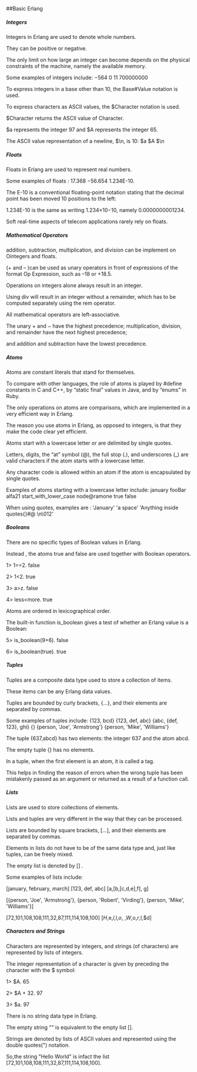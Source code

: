 ##Basic Erlang

##### Integers

Integers in Erlang are used to denote whole numbers.

They can be positive or negative. 

The only limit on how large an integer can become depends on the physical constraints of the machine, namely the available memory.

Some examples of integers include:
−564 0 11 700000000

To express integers in a base other than 10, the Base#Value notation is used.

To express characters as ASCII values, the $Character notation is used.

$Character returns the ASCII value of Character.

$a represents the integer 97 and $A represents the integer 65. 

The ASCII value representation of a newline, $\n, is 10:
$a $A $\n

##### Floats

Floats in Erlang are used to represent real numbers. 

Some examples of floats :
17.368 −56.654 1.234E-10.

The E-10 is a conventional floating-point notation stating that the decimal point has been moved 10 positions to the left:

1.234E-10 is the same as writing 1.234×10−10, namely 0.0000000001234. 

Soft real-time aspects of telecom applications rarely rely on floats. 


##### Mathematical Operators

addition, subtraction, multiplication, and division can be implement on Ointegers and floats. 
  
(+ and – )can be used as unary operators in front of expressions of the format Op Expression, such as –18 or +18.5.
 
Operations on integers alone always result in an integer.
  
Using div will result in an integer without a remainder, which has to be computed separately using the rem operator. 

All mathematical operators are left-associative. 

The unary + and − have the highest precedence; multiplication, division, and remainder have the next highest precedence; 

and addition and subtraction have the lowest precedence.

##### Atoms

Atoms are constant literals that stand for themselves. 

To compare with other languages, the role of atoms is played by #define constants in C and C++, by “static final” values in Java, and by “enums” in Ruby.

The only operations on atoms are comparisons, which are implemented in a very efficient way in Erlang. 

The reason you use atoms in Erlang, as opposed to integers, is that they make the code clear yet efficient. 

Atoms start with a lowercase letter or are delimited by single quotes.

Letters, digits, the “at” symbol (@), the full stop (.), and underscores (_) are valid characters if the atom starts with a lowercase letter. 

Any character code is allowed within an atom if the atom is encapsulated by single quotes.

Examples of atoms starting with a lowercase letter include:
january fooBar alfa21 start_with_lower_case node@ramone true false

When using quotes, examples are :
'January' 'a space' 'Anything inside quotes{}#@ \n\012' 


#####  Booleans

There are no specific types of Boolean values in Erlang. 

Instead , the atoms true and false are used together with Boolean operators.

1> 1==2. false

2> 1<2. true

3> a>z. false

4> less<more. true

Atoms are ordered in lexicographical order.

The built-in function is_boolean gives a test of whether an Erlang value is a Boolean:

5> is_boolean(9+6). false

6> is_boolean(true). true

##### Tuples

Tuples are a composite data type used to store a collection of items.

These items can be any Erlang data values.

Tuples are bounded by curly brackets, {...}, and their elements are separated by commas.

Some examples of tuples include:
{123, bcd} {123, def, abc} {abc, {def, 123}, ghi} {} {person, 'Joe', 'Armstrong'} {person, 'Mike', 'Williams'}

The tuple {637,abcd} has two elements: the integer 637 and the atom abcd. 

The empty tuple {} has no elements. 

In a tuple, when the first element is an atom, it is called a tag. 

 This  helps in finding the reason of errors when the wrong tuple has been mistakenly passed as an argument or returned as a result of a function call. 
 
##### Lists
 
Lists are used to store collections of elements.

Lists and tuples are very different in the way that they can be processed.

Lists are bounded by square brackets, [...], and their elements are separated by commas.

Elements in lists do not have to be of the same data type and, just like tuples, can be freely mixed.

The empty list is denoted by [] .

Some examples of lists include:

[january, february, march] [123, def, abc] [a,[b,[c,d,e],f], g]

[{person, 'Joe', 'Armstrong'}, {person, 'Robert', 'Virding'}, {person, 'Mike', 'Williams'}]

[72,101,108,108,111,32,87,111,114,108,100] [$H,$e,$l,$l,$o,$ ,$W,$o,$r,$l,$d]


##### Characters and Strings

Characters are represented by integers, and strings (of characters) are represented by lists of integers.

The integer representation of a character is given by preceding the character with the $ symbol:

1> $A.
65

2> $A + 32.
97

3> $a.
97

There is no string data type in Erlang. 

The empty string "" is equivalent to the empty list [].
 
Strings are denoted by lists of ASCII values and represented using the double quotes(") notation.

So,the string "Hello World" is infact the list [72,101,108,108,111,32,87,111,114,108,100]. 

